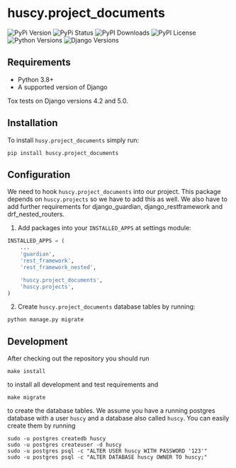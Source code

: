 huscy.project_documents
======

![PyPi Version](https://img.shields.io/pypi/v/huscy-project_documents.svg)
![PyPi Status](https://img.shields.io/pypi/status/huscy-project_documents)
![PyPI Downloads](https://img.shields.io/pypi/dm/huscy-project_documents)
![PyPI License](https://img.shields.io/pypi/l/huscy-project_documents?color=yellow)
![Python Versions](https://img.shields.io/pypi/pyversions/huscy-project_documents.svg)
![Django Versions](https://img.shields.io/pypi/djversions/huscy-project_documents)



Requirements
------

- Python 3.8+
- A supported version of Django

Tox tests on Django versions 4.2 and 5.0.



Installation
------

To install `husy.project_documents` simply run:
```
pip install huscy.project_documents
```



Configuration
------

We need to hook `huscy.project_documents` into our project.
This package depends on `huscy.projects` so we have to add this as well.
We also have to add further requirements for django_guardian, django_restframework and drf_nested_routers.

1. Add packages into your `INSTALLED_APPS` at settings module:

```python
INSTALLED_APPS = (
    ...
    'guardian',
    'rest_framework',
    'rest_framework_nested',

    'huscy.project_documents',
    'huscy.projects',
)
```

2. Create `huscy.project_documents` database tables by running:

```
python manage.py migrate
```


Development
------

After checking out the repository you should run

```
make install
```

to install all development and test requirements and

```
make migrate
```

to create the database tables.
We assume you have a running postgres database with a user `huscy` and a database also called `huscy`.
You can easily create them by running

```
sudo -u postgres createdb huscy
sudo -u postgres createuser -d huscy
sudo -u postgres psql -c "ALTER USER huscy WITH PASSWORD '123'"
sudo -u postgres psql -c "ALTER DATABASE huscy OWNER TO huscy;"
```
